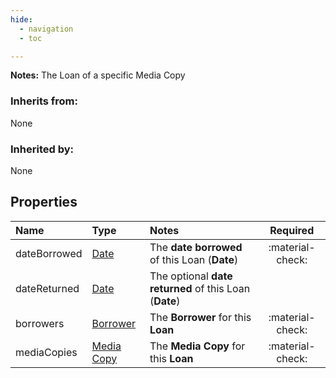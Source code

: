 ```yaml
---
hide:
  - navigation
  - toc

---
```


**Notes:** The Loan of a specific Media Copy  


### Inherits from: 


None  


### Inherited by: 


None  


## Properties


| Name | Type | Notes | Required |
| :--- | :--- | :--- | :---: |
| dateBorrowed | [Date](../../core-types/primitives/date.md) | The **date borrowed** of this Loan (**Date**)  | :material-check: |
| dateReturned | [Date](../../core-types/primitives/date.md) | The optional **date returned** of this Loan (**Date**)  |  |
| borrowers | [Borrower](borrower.md) | The **Borrower** for this **Loan** | :material-check: |
| mediaCopies | [Media Copy](media-copy.md) | The **Media Copy** for this **Loan** | :material-check: |
